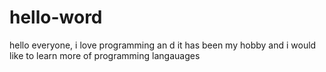hello-word
=========
hello everyone,
  i love programming an d it has been my hobby and i would like to learn more of programming langauages
